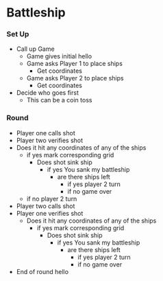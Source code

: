 
# Battleship

### Set Up
 * Call up Game
    * Game gives initial hello
    * Game asks Player 1 to place ships
      * Get coordinates
    * Game asks Player 2 to place ships
      * Get coordinates
 * Decide who goes first
    * This can be a coin toss

### Round
 * Player one calls shot
 * Player two verifies shot
  * Does it hit any coordinates of any of the ships
    * if yes mark corresponding grid
      * Does shot sink ship
        * if yes You sank my battleship
          * are there ships left
            * if yes player 2 turn
            * if no game over
    * if no player 2 turn
 * Player two calls shot
 * Player one verifies shot
    * Does it hit any coordinates of any of the ships
      * if yes mark corresponding grid
        * Does shot sink ship
          * if yes You sank my battleship
            * are there ships left
              * if yes player 2 turn
              * if no game over  
 * End of round
hello
